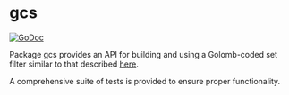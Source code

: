 gcs
==========

[![GoDoc](https://godoc.org/github.com/coolsnady/dcrd/gcs?status.png)](http://godoc.org/github.com/coolsnady/dcrd/gcs)

Package gcs provides an API for building and using a Golomb-coded set filter
similar to that described [here](http://giovanni.bajo.it/post/47119962313/golomb-coded-sets-smaller-than-bloom-filters).

A comprehensive suite of tests is provided to ensure proper functionality.